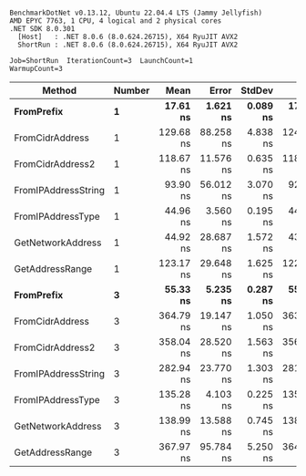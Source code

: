 ```

BenchmarkDotNet v0.13.12, Ubuntu 22.04.4 LTS (Jammy Jellyfish)
AMD EPYC 7763, 1 CPU, 4 logical and 2 physical cores
.NET SDK 8.0.301
  [Host]   : .NET 8.0.6 (8.0.624.26715), X64 RyuJIT AVX2
  ShortRun : .NET 8.0.6 (8.0.624.26715), X64 RyuJIT AVX2

Job=ShortRun  IterationCount=3  LaunchCount=1  
WarmupCount=3  

```
| Method              | Number | Mean      | Error     | StdDev   | Min       | Max       | Gen0   | Allocated |
|-------------------- |------- |----------:|----------:|---------:|----------:|----------:|-------:|----------:|
| **FromPrefix**          | **1**      |  **17.61 ns** |  **1.621 ns** | **0.089 ns** |  **17.55 ns** |  **17.71 ns** | **0.0007** |      **56 B** |
| FromCidrAddress     | 1      | 129.68 ns | 88.258 ns | 4.838 ns | 124.10 ns | 132.64 ns | 0.0012 |     112 B |
| FromCidrAddress2    | 1      | 118.67 ns | 11.576 ns | 0.635 ns | 118.08 ns | 119.34 ns | 0.0012 |     112 B |
| FromIPAddressString | 1      |  93.90 ns | 56.012 ns | 3.070 ns |  92.12 ns |  97.44 ns | 0.0006 |      56 B |
| FromIPAddressType   | 1      |  44.96 ns |  3.560 ns | 0.195 ns |  44.79 ns |  45.18 ns | 0.0010 |      88 B |
| GetNetworkAddress   | 1      |  44.92 ns | 28.687 ns | 1.572 ns |  43.99 ns |  46.74 ns | 0.0007 |      56 B |
| GetAddressRange     | 1      | 123.17 ns | 29.648 ns | 1.625 ns | 122.19 ns | 125.04 ns | 0.0019 |     168 B |
| **FromPrefix**          | **3**      |  **55.33 ns** |  **5.235 ns** | **0.287 ns** |  **55.10 ns** |  **55.65 ns** | **0.0020** |     **168 B** |
| FromCidrAddress     | 3      | 364.79 ns | 19.147 ns | 1.050 ns | 363.65 ns | 365.71 ns | 0.0038 |     336 B |
| FromCidrAddress2    | 3      | 358.04 ns | 28.520 ns | 1.563 ns | 356.60 ns | 359.71 ns | 0.0038 |     336 B |
| FromIPAddressString | 3      | 282.94 ns | 23.770 ns | 1.303 ns | 281.88 ns | 284.39 ns | 0.0019 |     168 B |
| FromIPAddressType   | 3      | 135.28 ns |  4.103 ns | 0.225 ns | 135.07 ns | 135.52 ns | 0.0031 |     264 B |
| GetNetworkAddress   | 3      | 138.99 ns | 13.588 ns | 0.745 ns | 138.23 ns | 139.72 ns | 0.0019 |     168 B |
| GetAddressRange     | 3      | 367.97 ns | 95.784 ns | 5.250 ns | 364.46 ns | 374.01 ns | 0.0057 |     504 B |
